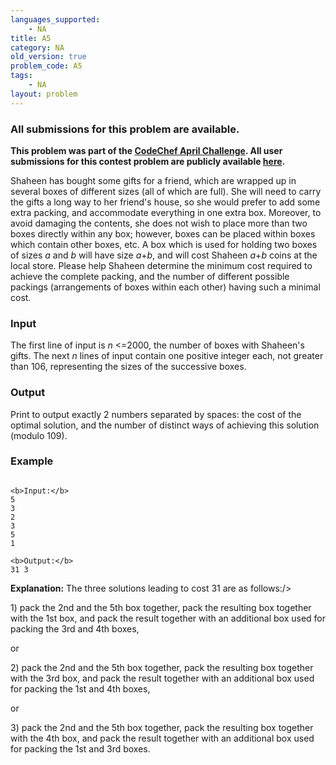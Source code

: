 ```yaml
---
languages_supported:
    - NA
title: A5
category: NA
old_version: true
problem_code: A5
tags:
    - NA
layout: problem
---
```

###  All submissions for this problem are available. 

**This problem was part of the [CodeChef April Challenge](http://www.codechef.com/APRIL09/). All user submissions for this contest problem are publicly available [here](http://www.codechef.com/APRIL09/status/A5/).**

Shaheen has bought some gifts for a friend, which are wrapped up in several boxes of different sizes (all of which are full). She will need to carry the gifts a long way to her friend's house, so she would prefer to add some extra packing, and accommodate everything in one extra box. Moreover, to avoid damaging the contents, she does not wish to place more than two boxes directly within any box; however, boxes can be placed within boxes which contain other boxes, etc. A box which is used for holding two boxes of sizes _a_ and _b_ will have size _a_+_b_, and will cost Shaheen _a_+_b_ coins at the local store. Please help Shaheen determine the minimum cost required to achieve the complete packing, and the number of different possible packings (arrangements of boxes within each other) having such a minimal cost.

### Input

The first line of input is _n_ <=2000, the number of boxes with Shaheen's gifts. The next _n_ lines of input contain one positive integer each, not greater than 106, representing the sizes of the successive boxes.

### Output

Print to output exactly 2 numbers separated by spaces: the cost of the optimal solution, and the number of distinct ways of achieving this solution (modulo 109).

### Example

```

<b>Input:</b>
5
3
2
3
5
1

<b>Output:</b>
31 3

```


**Explanation:**
The three solutions leading to cost 31 are as follows:/>

1\) pack the 2nd and the 5th box together, pack the resulting box together with the 1st box, and pack the result together with an additional box used for packing the 3rd and 4th boxes,

or

2\) pack the 2nd and the 5th box together, pack the resulting box together with the 3rd box, and pack the result together with an additional box used for packing the 1st and 4th boxes,

or

3\) pack the 2nd and the 5th box together, pack the resulting box together with the 4th box, and pack the result together with an additional box used for packing the 1st and 3rd boxes.